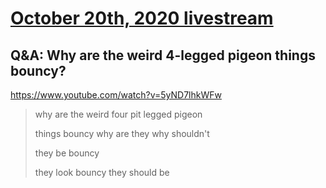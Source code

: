 # [October 20th, 2020 livestream](../2020-10-20.md)
## Q&A: Why are the weird 4-legged pigeon things bouncy?
https://www.youtube.com/watch?v=5yND7lhkWFw
> why are the weird four pit legged pigeon
> 
> things bouncy why are they why shouldn't
> 
> they be bouncy
> 
> they look bouncy they should be
> 
